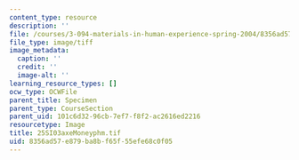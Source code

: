 ```yaml
---
content_type: resource
description: ''
file: /courses/3-094-materials-in-human-experience-spring-2004/8356ad57e879ba8bf65f55efe68c0f05_25SI03axeMoneyphm.tif
file_type: image/tiff
image_metadata:
  caption: ''
  credit: ''
  image-alt: ''
learning_resource_types: []
ocw_type: OCWFile
parent_title: Specimen
parent_type: CourseSection
parent_uid: 101c6d32-96cb-7ef7-f8f2-ac2616ed2216
resourcetype: Image
title: 25SI03axeMoneyphm.tif
uid: 8356ad57-e879-ba8b-f65f-55efe68c0f05
---
```

